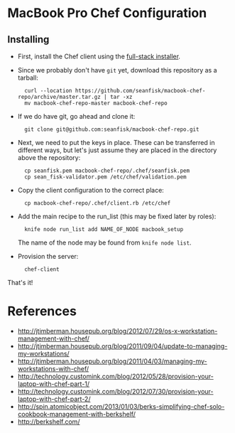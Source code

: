 # MacBook Pro Chef Configuration

## Installing

* First, install the Chef client using the [full-stack installer][chef_install].
* Since we probably don't have `git` yet, download this repository as a tarball:

        curl --location https://github.com/seanfisk/macbook-chef-repo/archive/master.tar.gz | tar -xz
        mv macbook-chef-repo-master macbook-chef-repo

* If we do have git, go ahead and clone it:

        git clone git@github.com:seanfisk/macbook-chef-repo.git

* Next, we need to put the keys in place. These can be transferred in different ways, but let's just assume they are placed in the directory above the repository:

        cp seanfisk.pem macbook-chef-repo/.chef/seanfisk.pem
        cp sean_fisk-validator.pem /etc/chef/validation.pem

* Copy the client configuration to the correct place:

        cp macbook-chef-repo/.chef/client.rb /etc/chef

* Add the main recipe to the run_list (this may be fixed later by roles):

        knife node run_list add NAME_OF_NODE macbook_setup

  The name of the node may be found from `knife node list`.

* Provision the server:

        chef-client

That's it!

[chef_install]: http://www.opscode.com/chef/install/

# References

* <http://jtimberman.housepub.org/blog/2012/07/29/os-x-workstation-management-with-chef/>
* <http://jtimberman.housepub.org/blog/2011/09/04/update-to-managing-my-workstations/>
* <http://jtimberman.housepub.org/blog/2011/04/03/managing-my-workstations-with-chef/>
* <http://technology.customink.com/blog/2012/05/28/provision-your-laptop-with-chef-part-1/>
* <http://technology.customink.com/blog/2012/07/30/provision-your-laptop-with-chef-part-2/>
* <http://spin.atomicobject.com/2013/01/03/berks-simplifying-chef-solo-cookbook-management-with-berkshelf/>
* <http://berkshelf.com/>
